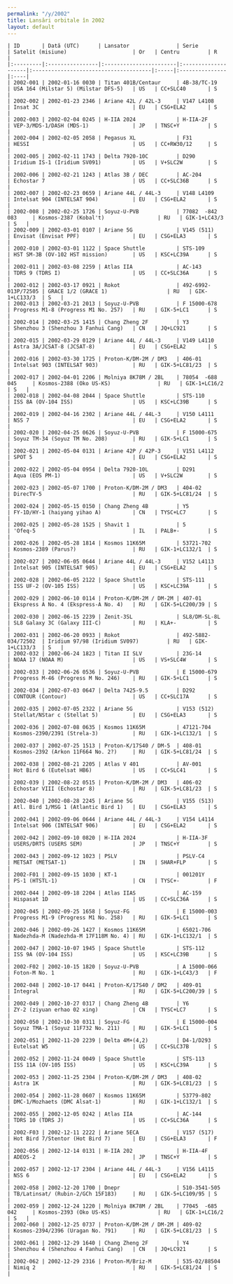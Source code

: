 ```yaml
---
permalink: "/y/2002"
title: Lansări orbitale în 2002
layout: default
---
```


    | ID       | Dată (UTC)      | Lansator               | Serie               | Satelit (misiune)                     | Or   | Centru         | R   |
    |:---------|:----------------|:-----------------------|:--------------------|:--------------------------------------|:-----|:---------------|:----|
    | 2002-001 | 2002-01-16 0030 | Titan 401B/Centaur     | 4B-38/TC-19         | USA 164 (Milstar 5) (Milstar DFS-5)   | US   | CC+SLC40       | S   |
    | 2002-002 | 2002-01-23 2346 | Ariane 42L / 42L-3     | V147 L4108          | Insat 3C                              | EU   | CSG+ELA2       | S   |
    | 2002-003 | 2002-02-04 0245 | H-IIA 2024             | H-IIA-2F            | VEP-3/MDS-1/DASH (MDS-1)              | JP   | TNSC+Y         | S   |
    | 2002-004 | 2002-02-05 2058 | Pegasus XL             | F31                 | HESSI                                 | US   | CC+RW30/12     | S   |
    | 2002-005 | 2002-02-11 1743 | Delta 7920-10C         | D290                | Iridium IS-1 (Iridium SV091)          | US   | V+SLC2W        | S   |
    | 2002-006 | 2002-02-21 1243 | Atlas 3B / DEC         | AC-204              | Echostar 7                            | US   | CC+SLC36B      | S   |
    | 2002-007 | 2002-02-23 0659 | Ariane 44L / 44L-3     | V148 L4109          | Intelsat 904 (INTELSAT 904)           | EU   | CSG+ELA2       | S   |
    | 2002-008 | 2002-02-25 1726 | Soyuz-U-PVB            | 77082  -842 083     | Kosmos-2387 (Kobal't)                 | RU   | GIK-1+LC43/3   | S   |
    | 2002-009 | 2002-03-01 0107 | Ariane 5G              | V145 (511)          | Envisat (Envisat PPF)                 | EU   | CSG+ELA3       | S   |
    | 2002-010 | 2002-03-01 1122 | Space Shuttle          | STS-109             | HST SM-3B (OV-102 HST mission)        | US   | KSC+LC39A      | S   |
    | 2002-011 | 2002-03-08 2259 | Atlas IIA              | AC-143              | TDRS 9 (TDRS I)                       | US   | CC+SLC36A      | S   |
    | 2002-012 | 2002-03-17 0921 | Rokot                  | 492-6992-013P/72505 | GRACE 1/2 (GRACE 1)                   | RU   | GIK-1+LC133/3  | S   |
    | 2002-013 | 2002-03-21 2013 | Soyuz-U-PVB            | F 15000-678         | Progress M1-8 (Progress M1 No. 257)   | RU   | GIK-5+LC1      | S   |
    | 2002-014 | 2002-03-25 1415 | Chang Zheng 2F         | Y3                  | Shenzhou 3 (Shenzhou 3 Fanhui Cang)   | CN   | JQ+LC921       | S   |
    | 2002-015 | 2002-03-29 0129 | Ariane 44L / 44L-3     | V149 L4110          | Astra 3A/JCSAT-8 (JCSAT-8)            | EU   | CSG+ELA2       | S   |
    | 2002-016 | 2002-03-30 1725 | Proton-K/DM-2M / DM3   | 406-01              | Intelsat 903 (INTELSAT 903)           | RU   | GIK-5+LC81/23  | S   |
    | 2002-017 | 2002-04-01 2206 | Molniya 8K78M / 2BL    | 78054  -688 045     | Kosmos-2388 (Oko US-KS)               | RU   | GIK-1+LC16/2   | S   |
    | 2002-018 | 2002-04-08 2044 | Space Shuttle          | STS-110             | ISS 8A (OV-104 ISS)                   | US   | KSC+LC39B      | S   |
    | 2002-019 | 2002-04-16 2302 | Ariane 44L / 44L-3     | V150 L4111          | NSS 7                                 | EU   | CSG+ELA2       | S   |
    | 2002-020 | 2002-04-25 0626 | Soyuz-U-PVB            | F 15000-675         | Soyuz TM-34 (Soyuz TM No. 208)        | RU   | GIK-5+LC1      | S   |
    | 2002-021 | 2002-05-04 0131 | Ariane 42P / 42P-3     | V151 L4112          | SPOT 5                                | EU   | CSG+ELA2       | S   |
    | 2002-022 | 2002-05-04 0954 | Delta 7920-10L         | D291                | Aqua (EOS PM-1)                       | US   | V+SLC2W        | S   |
    | 2002-023 | 2002-05-07 1700 | Proton-K/DM-2M / DM3   | 404-02              | DirecTV-5                             | RU   | GIK-5+LC81/24  | S   |
    | 2002-024 | 2002-05-15 0150 | Chang Zheng 4B         | Y5                  | FY-1D/HY-1 (haiyang yihao A)          | CN   | TYSC+LC7       | S   |
    | 2002-025 | 2002-05-28 1525 | Shavit 1               | 5                   | 'Ofeq-5                               | IL   | PALB+-         | S   |
    | 2002-026 | 2002-05-28 1814 | Kosmos 11K65M          | 53721-702           | Kosmos-2389 (Parus?)                  | RU   | GIK-1+LC132/1  | S   |
    | 2002-027 | 2002-06-05 0644 | Ariane 44L / 44L-3     | V152 L4113          | Intelsat 905 (INTELSAT 905)           | EU   | CSG+ELA2       | S   |
    | 2002-028 | 2002-06-05 2122 | Space Shuttle          | STS-111             | ISS UF-2 (OV-105 ISS)                 | US   | KSC+LC39A      | S   |
    | 2002-029 | 2002-06-10 0114 | Proton-K/DM-2M / DM-2M | 407-01              | Ekspress A No. 4 (Ekspress-A No. 4)   | RU   | GIK-5+LC200/39 | S   |
    | 2002-030 | 2002-06-15 2239 | Zenit-3SL              | SL8/DM-SL-8L        | SL8 Galaxy 3C (Galaxy III-C)          | RU   | KLA+-          | S   |
    | 2002-031 | 2002-06-20 0933 | Rokot                  | 492-5882-034/72502  | Iridium 97/98 (Iridium SV097)         | RU   | GIK-1+LC133/3  | S   |
    | 2002-032 | 2002-06-24 1823 | Titan II SLV           | 23G-14              | NOAA 17 (NOAA M)                      | US   | VS+SLC4W       | S   |
    | 2002-033 | 2002-06-26 0536 | Soyuz-U-PVB            | E 15000-679         | Progress M-46 (Progress M No. 246)    | RU   | GIK-5+LC1      | S   |
    | 2002-034 | 2002-07-03 0647 | Delta 7425-9.5         | D292                | CONTOUR (Contour)                     | US   | CC+SLC17A      | S   |
    | 2002-035 | 2002-07-05 2322 | Ariane 5G              | V153 (512)          | Stellat/NStar c (Stellat 5)           | EU   | CSG+ELA3       | S   |
    | 2002-036 | 2002-07-08 0635 | Kosmos 11K65M          | 47121-704           | Kosmos-2390/2391 (Strela-3)           | RU   | GIK-1+LC132/1  | S   |
    | 2002-037 | 2002-07-25 1513 | Proton-K/17S40 / DM-5  | 408-01              | Kosmos-2392 (Arkon 11F664 No. 2?)     | RU   | GIK-5+LC81/24  | S   |
    | 2002-038 | 2002-08-21 2205 | Atlas V 401            | AV-001              | Hot Bird 6 (Eutelsat HB6)             | US   | CC+SLC41       | S   |
    | 2002-039 | 2002-08-22 0515 | Proton-K/DM-2M / DM3   | 406-02              | Echostar VIII (Echostar 8)            | RU   | GIK-5+LC81/23  | S   |
    | 2002-040 | 2002-08-28 2245 | Ariane 5G              | V155 (513)          | Atl. Bird 1/MSG 1 (Atlantic Bird 1)   | EU   | CSG+ELA3       | S   |
    | 2002-041 | 2002-09-06 0644 | Ariane 44L / 44L-3     | V154 L4114          | Intelsat 906 (INTELSAT 906)           | EU   | CSG+ELA2       | S   |
    | 2002-042 | 2002-09-10 0820 | H-IIA 2024             | H-IIA-3F            | USERS/DRTS (USERS SEM)                | JP   | TNSC+Y         | S   |
    | 2002-043 | 2002-09-12 1023 | PSLV                   | PSLV-C4             | METSAT (METSAT-1)                     | IN   | SHAR+FLP       | S   |
    | 2002-F01 | 2002-09-15 1030 | KT-1                   | 001201Y             | PS-1 (HTSTL-1)                        | CN   | TYSC+-         | F   |
    | 2002-044 | 2002-09-18 2204 | Atlas IIAS             | AC-159              | Hispasat 1D                           | US   | CC+SLC36A      | S   |
    | 2002-045 | 2002-09-25 1658 | Soyuz-FG               | E 15000-003         | Progress M1-9 (Progress M1 No. 258)   | RU   | GIK-5+LC1      | S   |
    | 2002-046 | 2002-09-26 1427 | Kosmos 11K65M          | 65021-706           | Nadezhda-M (Nadezhda-M 17F118M No. 4) | RU   | GIK-1+LC132/1  | S   |
    | 2002-047 | 2002-10-07 1945 | Space Shuttle          | STS-112             | ISS 9A (OV-104 ISS)                   | US   | KSC+LC39B      | S   |
    | 2002-F02 | 2002-10-15 1820 | Soyuz-U-PVB            | A 15000-066         | Foton-M No. 1                         | RU   | GIK-1+LC43/3   | F   |
    | 2002-048 | 2002-10-17 0441 | Proton-K/17S40 / DM2   | 409-01              | Integral                              | RU   | GIK-5+LC200/39 | S   |
    | 2002-049 | 2002-10-27 0317 | Chang Zheng 4B         | Y6                  | ZY-2 (ziyuan erhao 02 xing)           | CN   | TYSC+LC7       | S   |
    | 2002-050 | 2002-10-30 0311 | Soyuz-FG               | E 15000-004         | Soyuz TMA-1 (Soyuz 11F732 No. 211)    | RU   | GIK-5+LC1      | S   |
    | 2002-051 | 2002-11-20 2239 | Delta 4M+(4,2)         | D4-1/D293           | Eutelsat W5                           | US   | CC+SLC37B      | S   |
    | 2002-052 | 2002-11-24 0049 | Space Shuttle          | STS-113             | ISS 11A (OV-105 ISS)                  | US   | KSC+LC39A      | S   |
    | 2002-053 | 2002-11-25 2304 | Proton-K/DM-2M / DM3   | 408-02              | Astra 1K                              | RU   | GIK-5+LC81/23  | S   |
    | 2002-054 | 2002-11-28 0607 | Kosmos 11K65M          | 53779-802           | DMC-1/Mozhaets (DMC Alsat-1)          | RU   | GIK-1+LC132/1  | S   |
    | 2002-055 | 2002-12-05 0242 | Atlas IIA              | AC-144              | TDRS 10 (TDRS J)                      | US   | CC+SLC36A      | S   |
    | 2002-F03 | 2002-12-11 2222 | Ariane 5ECA            | V157 (517)          | Hot Bird 7/Stentor (Hot Bird 7)       | EU   | CSG+ELA3       | F   |
    | 2002-056 | 2002-12-14 0131 | H-IIA 202              | H-IIA-4F            | ADEOS-2                               | JP   | TNSC+Y         | S   |
    | 2002-057 | 2002-12-17 2304 | Ariane 44L / 44L-3     | V156 L4115          | NSS 6                                 | EU   | CSG+ELA2       | S   |
    | 2002-058 | 2002-12-20 1700 | Dnepr                  | 510-3541-505        | TB/Latinsat/ (Rubin-2/GCh 15F183)     | RU   | GIK-5+LC109/95 | S   |
    | 2002-059 | 2002-12-24 1220 | Molniya 8K78M / 2BL    | 77045  -685 042     | Kosmos-2393 (Oko US-KS)               | RU   | GIK-1+LC16/2   | S   |
    | 2002-060 | 2002-12-25 0737 | Proton-K/DM-2M / DM-2M | 409-02              | Kosmos-2394/2396 (Uragan No. 791)     | RU   | GIK-5+LC81/23  | S   |
    | 2002-061 | 2002-12-29 1640 | Chang Zheng 2F         | Y4                  | Shenzhou 4 (Shenzhou 4 Fanhui Cang)   | CN   | JQ+LC921       | S   |
    | 2002-062 | 2002-12-29 2316 | Proton-M/Briz-M        | 535-02/88504        | Nimiq 2                               | RU   | GIK-5+LC81/24  | S   |

